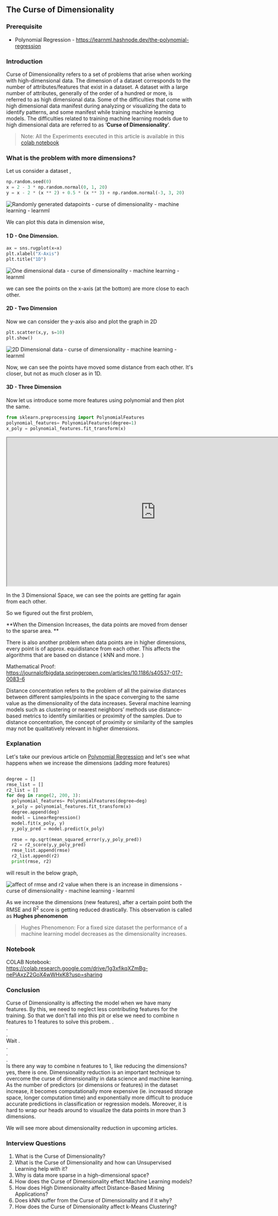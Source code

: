 ## The Curse of Dimensionality

### Prerequisite
- Polynomial Regression - https://learnml.hashnode.dev/the-polynomial-regression

### Introduction

Curse of Dimensionality refers to a set of problems that arise when working with high-dimensional data. The dimension of a dataset corresponds to the number of attributes/features that exist in a dataset. A dataset with a large number of attributes, generally of the order of a hundred or more, is referred to as high dimensional data. Some of the difficulties that come with high dimensional data manifest during analyzing or visualizing the data to identify patterns, and some manifest while training machine learning models. The difficulties related to training machine learning models due to high dimensional data are referred to as ‘**Curse of Dimensionality**’. 

> Note: All the Experiments executed in this article is available in this [colab notebook](https://colab.research.google.com/drive/1g3xfikqXZmBg-nePiAxzZ2GoX4wWHxK8?usp=sharing)

### What is the problem with more dimensions?

Let us consider a dataset , 

```python
np.random.seed(0)
x = 2 - 3 * np.random.normal(0, 1, 20)
y = x - 2 * (x ** 2) + 0.5 * (x ** 3) + np.random.normal(-3, 3, 20)
```


![Randomly generated datapoints - curse of dimensionality - machine learning - learnml](https://cdn.hashnode.com/res/hashnode/image/upload/v1645409265218/JRxzgZvtS.png)

We can plot this data in dimension wise, 

#### 1 D - One Dimension.

```python
ax = sns.rugplot(x=x)
plt.xlabel("X-Axis")
plt.title("1D")
```


![One dimensional data - curse of dimensionality - machine learning - learnml ](https://cdn.hashnode.com/res/hashnode/image/upload/v1645409344653/PXmNULIDq.png)

we can see the points on the x-axis (at the bottom) are more close to each other.

#### 2D - Two Dimension

Now we can consider the y-axis also and plot the graph in 2D

```python
plt.scatter(x,y, s=10)
plt.show()
```

![2D Dimensional data - curse of dimensionality - machine learning - learnml](https://cdn.hashnode.com/res/hashnode/image/upload/v1645409442191/B9ZVTRPmD.png)

Now, we can see the points have moved some distance from each other. It's closer, but not as much closer as in 1D. 

#### 3D - Three Dimension

Now let us introduce some more features using polynomial and then plot the same. 

```python
from sklearn.preprocessing import PolynomialFeatures
polynomial_features= PolynomialFeatures(degree=1)
x_poly = polynomial_features.fit_transform(x)
```

<iframe src="https://syedjafer.github.io/ML-Vault/" height="400" width="800" title="Iframe Example"></iframe>

In the 3 Dimensional Space, we can see the points are getting far again from each other. 

So we figured out the first problem, 

**When the Dimension Increases,  the data points are moved from denser to the sparse area. ** 

There is also another problem when data points are in higher dimensions, every point is of approx. equidistance from each other. This affects the algorithms that are based on distance ( kNN and more. )

Mathematical Proof: https://journalofbigdata.springeropen.com/articles/10.1186/s40537-017-0083-6 

Distance concentration refers to the problem of all the pairwise distances between different samples/points in the space converging to the same value as the dimensionality of the data increases. Several machine learning models such as clustering or nearest neighbors’ methods use distance-based metrics to identify similarities or proximity of the samples. Due to distance concentration, the concept of proximity or similarity of the samples may not be qualitatively relevant in higher dimensions. 

### Explanation

Let's take our previous article on [Polynomial Regression](https://learnml.hashnode.dev/the-polynomial-regression) and let's see what happens when we increase the dimensions (adding more features) 

```python

degree = []
rmse_list = []
r2_list = []
for deg in range(2, 200, 3):
  polynomial_features= PolynomialFeatures(degree=deg)
  x_poly = polynomial_features.fit_transform(x)
  degree.append(deg)
  model = LinearRegression()
  model.fit(x_poly, y)
  y_poly_pred = model.predict(x_poly)

  rmse = np.sqrt(mean_squared_error(y,y_poly_pred))
  r2 = r2_score(y,y_poly_pred)
  rmse_list.append(rmse)
  r2_list.append(r2)
  print(rmse, r2)
```

will result in the below graph, 


![affect of rmse and r2 value when there is an increase in dimensions - curse of dimensionality - machine learning - learnml](https://cdn.hashnode.com/res/hashnode/image/upload/v1645415972429/7bYmzy1uwd.png)

As we increase the dimensions (new features), after a certain point both the RMSE and R<sup>2</sup> score is getting reduced drastically. This observation is called as **Hughes phenomenon**

> Hughes Phenomenon: For a fixed size dataset the performance of a machine learning model decreases as the dimensionality increases.

### Notebook

COLAB Notebook: https://colab.research.google.com/drive/1g3xfikqXZmBg-nePiAxzZ2GoX4wWHxK8?usp=sharing

### Conclusion

Curse of Dimensionality is affecting the model when we have many features. By this, we need to neglect less contributing features for the training. So that we don't fall into this pit or else we need to combine n features to 1 features to solve this probem.
. <br>
. <br>
. <br>
Wait 
. <br>
. <br>
. <br>
. <br>
Is there any way to combine n features to 1, like reducing the dimensions? yes, there is one. 
Dimensionality reduction is an important technique to overcome the curse of dimensionality in data science and machine learning. As the number of predictors (or dimensions or features) in the dataset increase, it becomes computationally more expensive (ie. increased storage space, longer computation time) and exponentially more difficult to produce accurate predictions in classification or regression models. Moreover, it is hard to wrap our heads around to visualize the data points in more than 3 dimensions.

We will see more about dimensionality reduction in upcoming articles.

### Interview Questions
1. What is the Curse of Dimensionality?
2. What is the Curse of Dimensionality and how can Unsupervised Learning help with it? 
3. Why is data more sparse in a high-dimensional space?
4. How does the Curse of Dimensionality effect Machine Learning models?
5.  How does High Dimensionality affect Distance-Based Mining Applications?
6. Does kNN suffer from the Curse of Dimensionality and if it why?
7. How does the Curse of Dimensionality affect k-Means Clustering?
 
